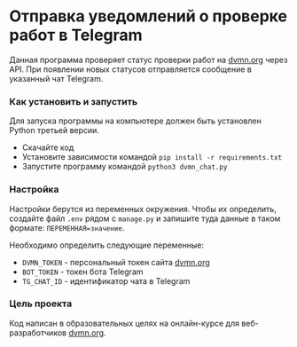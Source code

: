 # Отправка уведомлений о проверке работ в Telegram

Данная программа проверяет статус проверки работ на [dvmn.org](https://dvmn.org/) через API. При появлении новых статусов отправляется сообщение в указанный чат Telegram.

### Как установить и запустить

Для запуска программы на компьютере должен быть установлен Python третьей версии. 

- Скачайте код
- Установите зависимости командой `pip install -r requirements.txt`
- Запустите программу командой `python3 dvmn_chat.py`

### Настройка

Настройки берутся из переменных окружения. Чтобы их определить, создайте файл `.env` рядом с `manage.py` и запишите туда данные в таком формате: `ПЕРЕМЕННАЯ=значение`.

Необходимо определить следующие переменные:
- `DVMN_TOKEN` - персональный токен сайта [dvmn.org](https://dvmn.org/api/docs/)
- `BOT_TOKEN` - токен бота Telegram
- `TG_CHAT_ID` - идентификатор чата в Telegram

### Цель проекта

Код написан в образовательных целях на онлайн-курсе для веб-разработчиков [dvmn.org](https://dvmn.org/).